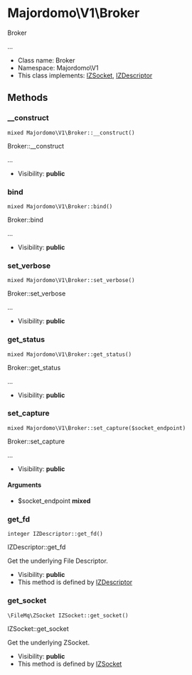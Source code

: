 Majordomo\V1\Broker
===============

Broker

...


* Class name: Broker
* Namespace: Majordomo\V1
* This class implements: [IZSocket](IZSocket.md), [IZDescriptor](IZDescriptor.md)






Methods
-------


### __construct

    mixed Majordomo\V1\Broker::__construct()

Broker::__construct

...

* Visibility: **public**




### bind

    mixed Majordomo\V1\Broker::bind()

Broker::bind

...

* Visibility: **public**




### set_verbose

    mixed Majordomo\V1\Broker::set_verbose()

Broker::set_verbose

...

* Visibility: **public**




### get_status

    mixed Majordomo\V1\Broker::get_status()

Broker::get_status

...

* Visibility: **public**




### set_capture

    mixed Majordomo\V1\Broker::set_capture($socket_endpoint)

Broker::set_capture

...

* Visibility: **public**


#### Arguments
* $socket_endpoint **mixed**



### get_fd

    integer IZDescriptor::get_fd()

IZDescriptor::get_fd

Get the underlying File Descriptor.

* Visibility: **public**
* This method is defined by [IZDescriptor](IZDescriptor.md)




### get_socket

    \FileMq\ZSocket IZSocket::get_socket()

IZSocket::get_socket

Get the underlying ZSocket.

* Visibility: **public**
* This method is defined by [IZSocket](IZSocket.md)



